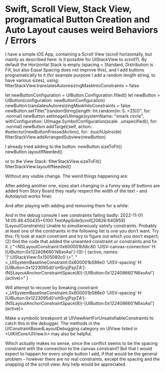 
# Swift, Scroll View, Stack View, programatical Button Creation and Auto Layout causes weird Behaviors / Errors

I have a simple iOS App, containing a Scroll View (scroll horizontally, but mainly as described here: Is it possible for UIStackView to scroll?). By default the Horizontal Stack is empty (spacing = Standard, Distribution is Fill, but also Equal Spacing does not improve this), and I add buttons programatically to it (for example purpose I add a random length string, to have various sizes), using:
filterStackView.translatesAutoresizingMaskIntoConstraints = false
        
let newButtonConfiguration = UIButton.Configuration.filled()
let newButton = UIButton(configuration: newButtonConfiguration)
newButton.translatesAutoresizingMaskIntoConstraints = false
newButton.setTitle("\(randomString(length: Int.random(in: 5..<25)))", for: .normal)
newButton.setImage(UIImage(systemName: "xmark.circle", withConfiguration: UIImage.SymbolConfiguration(scale: .unspecified)), for: .normal)
newButton.addTarget(self, action: #selector(newButtonPressedAction), for: .touchUpInside)
filterStackView.addArrangedSubview(newButton)

I already tried adding to the button:
newButton.sizeToFit()
newButton.layoutIfNeeded()

or to the View Stack:
filterStackView.sizeToFit()
filterStackView.layoutIfNeeded()

Without any visible change. The weird things happening are:

After adding another one, sizes start changing in a funny way (if buttons are added from Story Board they really respect the width of the text - and Autolayout works fine):

And after playing with adding and removing them for a while:

And in the debug console I see constraints failing badly:
2022-11-01 14:05:48.450435+0100 TestAppSideScroll[20626:640959] [LayoutConstraints] Unable to simultaneously satisfy constraints.
    Probably at least one of the constraints in the following list is one you don't want. 
    Try this: 
        (1) look at each constraint and try to figure out which you don't expect; 
        (2) find the code that added the unwanted constraint or constraints and fix it. 
(
    "<NSLayoutConstraint:0x600001b58c80 'UISV-canvas-connection' H:[UIButton:0x122408660'N6xoAsl']-(0)-|   (active, names: '|':UIStackView:0x1505080c0 )>",
    "<_UISystemBaselineConstraint:0x600001b586e0 'UISV-spacing' H:[UIButton:0x1223095d0'oHSryjPsjrZA']-(NSLayoutAnchorConstraintSpace(8))-[UIButton:0x122408660'N6xoAsl']   (active)>"
)

Will attempt to recover by breaking constraint 
<_UISystemBaselineConstraint:0x600001b586e0 'UISV-spacing' H:[UIButton:0x1223095d0'oHSryjPsjrZA']-(NSLayoutAnchorConstraintSpace(8))-[UIButton:0x122408660'N6xoAsl']   (active)>

Make a symbolic breakpoint at UIViewAlertForUnsatisfiableConstraints to catch this in the debugger.
The methods in the UIConstraintBasedLayoutDebugging category on UIView listed in <UIKitCore/UIView.h> may also be helpful.

Which actually makes no sense, since the conflict seems to be the spacing constraint with the connection to the canvas constraint? But that I would expect to happen for every single button I add, if that would be the general problem - however there are no real constraints, except the spacing and the snapping of the scroll view.
Any help would be appreciated.

        